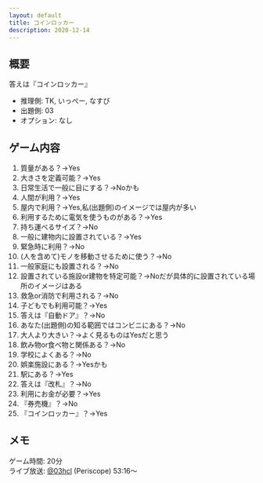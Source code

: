 ```yaml
---
layout: default
title: コインロッカー
description: 2020-12-14
---
```


## 概要

答えは『コインロッカー』

- 推理側: TK, いっぺー, なすび
- 出題側: 03
- オプション: なし

## ゲーム内容

1. 質量がある？→Yes
2. 大きさを定義可能？→Yes
3. 日常生活で一般に目にする？→Noかも
4. 人間が利用？→Yes
5. 屋内で利用？→Yes,私(出題側)のイメージでは屋内が多い
6. 利用するために電気を使うものがある？→Yes
7. 持ち運べるサイズ？→No
8. 一般に建物内に設置されている？→Yes
9. 緊急時に利用？→No
10. (人を含めて)モノを移動させるために使う？→No
11. 一般家庭にも設置される？→No
12. 設置されている施設or建物を特定可能？→Noだが具体的に設置されている場所のイメージはある
13. 救急or消防で利用される？→No
14. 子どもでも利用可能？→Yes
15. 答えは『自動ドア』？→No
16. あなた(出題側)の知る範囲ではコンビニにある？→No
17. 大人より大きい？→よく見るものはYesだと思う
18. 飲み物or食べ物と関係ある？→No
19. 学校によくある？→No
20. 娯楽施設にある？→Yesかも
21. 駅にある？→Yes
22. 答えは『改札』？→No
23. 利用にお金が必要？→Yes
24. 『券売機』？→No
25. 『コインロッカー』？→Yes

## メモ

ゲーム時間: 20分  
ライブ放送: [@03hcl](https://www.periscope.tv/03hcl/1nAKELjMmVkxL?t=53m16s) (Periscope) 53:16～
